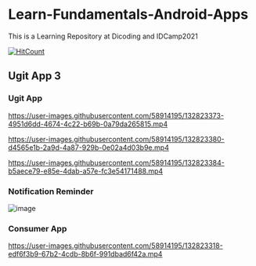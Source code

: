 # Learn-Fundamentals-Android-Apps
This is a Learning Repository at Dicoding and IDCamp2021

[![HitCount](https://views.whatilearened.today/views/github/noranekoit/Learn-Fundamentals-Android-Apps.svg)](https://github.com/noranekoit/Learn-Fundamentals-Android-Apps)
## Ugit App 3 
### Ugit App 
https://user-images.githubusercontent.com/58914195/132823373-4951d6dd-4674-4c22-b69b-0a79da265815.mp4



https://user-images.githubusercontent.com/58914195/132823380-d4565e1b-2a9d-4a87-929b-0e02a4d03b9e.mp4



https://user-images.githubusercontent.com/58914195/132823384-b5aece79-e85e-4dab-a57e-fc3e54171488.mp4
### Notification Reminder
![image](https://user-images.githubusercontent.com/58914195/132818887-ce14d0f8-6bd3-434d-a737-529563a78ece.png)

### Consumer App
https://user-images.githubusercontent.com/58914195/132823318-edf6f3b9-67b2-4cdb-8b6f-991dbad6f42a.mp4






